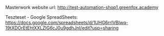 Masterwork website url: http://test-automation-shop1.greenfox.academy

Teszteset - Google SpreadSheets: https://docs.google.com/spreadsheets/d/1UHG6rrlVBIwq-19tXDOrEtEhtXXLZlG6cJ0u9gdhJnI/edit?usp=sharing
